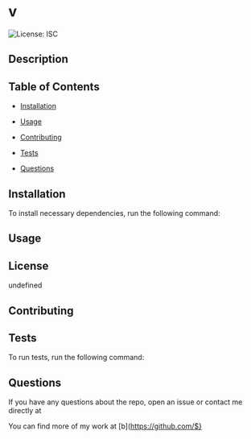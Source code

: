 # v

![License: ISC](https://img.shields.io/badge/License-ISC-red.svg)


## Description


## Table of Contents 

* [Installation](#installation)

* [Usage](#usage)

* [Contributing](#contributing)

* [Tests](#tests)

* [Questions](#questions)

## Installation

To install necessary dependencies, run the following command:

## Usage


## License 

undefined

  
## Contributing



## Tests

To run tests, run the following command:


## Questions

If you have any questions about the repo, open an issue or contact me directly at 
    
You can find more of my work at [b](https://github.com/$}